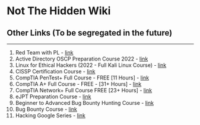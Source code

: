 # Not The Hidden Wiki

## Other Links (To be segregated in the future)
-----

1. Red Team with PL - [link](https://youtu.be/Dpq6OCPga_c)
2.  Active Directory OSCP Preparation Course 2022  - [link](https://www.youtube.com/watch?v=nJlB5XDh4mk)
3. Linux for Ethical Hackers (2022 - Full Kali Linux Course) - [link](https://www.youtube.com/watch?v=U1w4T03B30I)
4. CISSP Certification Course - [link](https://www.youtube.com/watch?v=M1_v5HBVHWo)
5. CompTIA PenTest+ Full Course - FREE [11 Hours] - [link](https://www.youtube.com/watch?v=WczBlBjoQeI)
6. CompTIA A+ Full Course - FREE - [31+ Hours] - [link](https://www.youtube.com/watch?v=1CZXXNKAY5o)
7. CompTIA Network+ Full Course FREE [23+ Hours] - [link](https://www.youtube.com/watch?v=xmpYfyNmWbw)
8. eJPT Preparation Course - [link](https://www.youtube.com/watch?v=pdgBU9MDAwE)
9. Beginner to Advanced Bug Bounty Hunting Course - [link](https://www.youtube.com/watch?v=Rp69edBmFFo)
10. Bug Bounty Course - [link](https://www.youtube.com/watch?v=TTw-EY7F1rM)
11. Hacking Google Series - [link](https://www.youtube.com/watch?v=5nEyjYn9_LI&list=PL590L5WQmH8dsxxz7ooJAgmijwOz0lh2H&index=3)